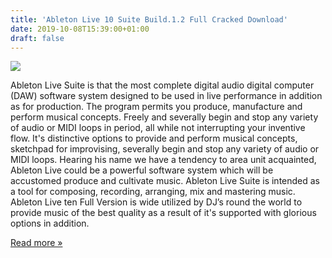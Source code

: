 ```yaml
---
title: 'Ableton Live 10 Suite Build.1.2 Full Cracked Download'
date: 2019-10-08T15:39:00+01:00
draft: false
---
```


[![](https://1.bp.blogspot.com/-H9PQXLsuJws/XG91FSCqBMI/AAAAAAAAPCA/Fj5tGiJZUUUg1nMmgDsDDlO7yfxFrKTeACPcBGAYYCw/s1600/ableton-live-suite.png)](https://1.bp.blogspot.com/-H9PQXLsuJws/XG91FSCqBMI/AAAAAAAAPCA/Fj5tGiJZUUUg1nMmgDsDDlO7yfxFrKTeACPcBGAYYCw/s1600/ableton-live-suite.png)

Ableton Live Suite is that the most complete digital audio digital computer (DAW) software system designed to be used in live performance in addition as for production. The program permits you produce, manufacture and perform musical concepts. Freely and severally begin and stop any variety of audio or MIDI loops in period, all while not interrupting your inventive flow. It's distinctive options to provide and perform musical concepts, sketchpad for improvising, severally begin and stop any variety of audio or MIDI loops. Hearing his name we have a tendency to area unit acquainted, Ableton Live could be a powerful software system which will be accustomed produce and cultivate music. Ableton Live Suite is intended as a tool for composing, recording, arranging, mix and mastering music. Ableton Live ten Full Version is wide utilized by DJ’s round the world to provide music of the best quality as a result of it's supported with glorious options in addition.

[Read more »](https://24hsoftwarepc.blogspot.com/2019/10/ableton-live-10-suite-build12-full.html#more)